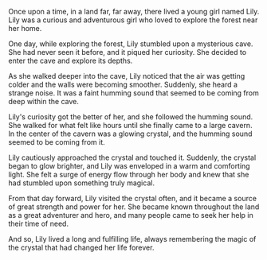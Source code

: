 Once upon a time, in a land far, far away, there lived a young girl named Lily. Lily was a curious and adventurous girl who loved to explore the forest near her home.

One day, while exploring the forest, Lily stumbled upon a mysterious cave. She had never seen it before, and it piqued her curiosity. She decided to enter the cave and explore its depths.

As she walked deeper into the cave, Lily noticed that the air was getting colder and the walls were becoming smoother. Suddenly, she heard a strange noise. It was a faint humming sound that seemed to be coming from deep within the cave.

Lily's curiosity got the better of her, and she followed the humming sound. She walked for what felt like hours until she finally came to a large cavern. In the center of the cavern was a glowing crystal, and the humming sound seemed to be coming from it.

Lily cautiously approached the crystal and touched it. Suddenly, the crystal began to glow brighter, and Lily was enveloped in a warm and comforting light. She felt a surge of energy flow through her body and knew that she had stumbled upon something truly magical.

From that day forward, Lily visited the crystal often, and it became a source of great strength and power for her. She became known throughout the land as a great adventurer and hero, and many people came to seek her help in their time of need.

And so, Lily lived a long and fulfilling life, always remembering the magic of the crystal that had changed her life forever.